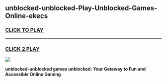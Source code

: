 
## unblocked-unblocked-Play-Unblocked-Games-Online-ekecs
<h3>
<a href="https://premium76.site?title=unblocked-unblocked&ref=25A">CLICK TO PLAY</a></h3>
<hr>

<h3>
<a href="https://premium76.site?title=unblocked-unblocked&ref=25A">CLICK 2 PLAY</a>
  
</h3>

<a href="https://premium76.site?title=unblocked-unblocked&ref=25A"><img src="https://clearcache.store/games.png"></a>


**unblocked-unblocked games unblocked: Your Gateway to Fun and Accessible Online Gaming**
